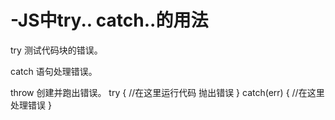 # -JS中try.. catch..的用法

try 测试代码块的错误。

catch 语句处理错误。

throw 创建并跑出错误。
 try
   {
   //在这里运行代码
     抛出错误
   }
 catch(err)
   {
   //在这里处理错误
   }
